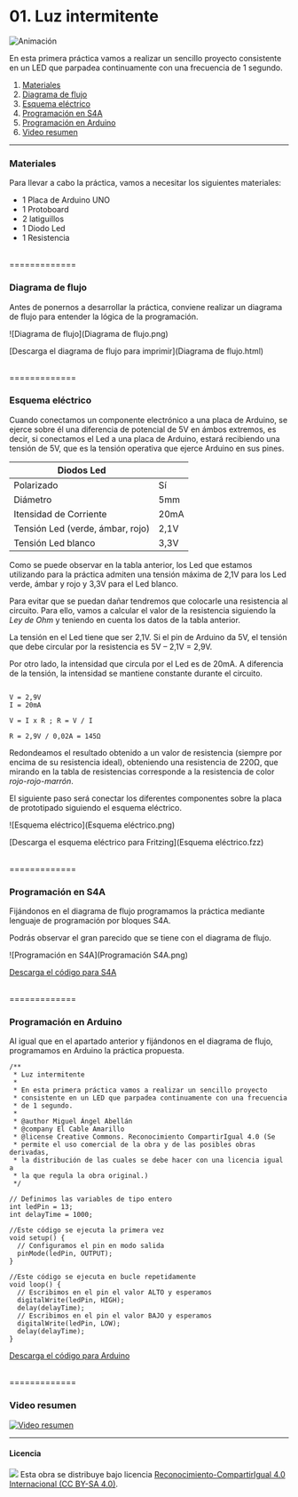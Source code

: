 # 01. Luz intermitente

![Animación](Animación.gif)

En esta primera práctica vamos a realizar un sencillo proyecto consistente en un LED que parpadea continuamente con una frecuencia de 1 segundo.

1.	[Materiales](#materiales)
2.	[Diagrama de flujo](#diagrama-de-flujo)
3.	[Esquema eléctrico](#esquema-eléctrico)
4.	[Programación en S4A](#programación-en-s4a)
5.	[Programación en Arduino](#programación-en-arduino)
6.  [Video resumen](#video-resumen)



***



### Materiales

Para llevar a cabo la práctica, vamos a necesitar los siguientes materiales:
- 1 Placa de Arduino UNO
- 1 Protoboard
- 2 latiguillos
- 1 Diodo Led
- 1 Resistencia



<br />
=============
<br />



### Diagrama de flujo

Antes de ponernos a desarrollar la práctica, conviene realizar un diagrama de flujo para entender la lógica de la programación.

![Diagrama de flujo](Diagrama de flujo.png)

[Descarga el diagrama de flujo para imprimir](Diagrama de flujo.html)



<br />
=============
<br />



### Esquema eléctrico

Cuando conectamos un componente electrónico a una placa de Arduino, se ejerce sobre él una diferencia de potencial de 5V en ámbos extremos, es decir, si conectamos el Led a una placa de Arduino, estará recibiendo una tensión de 5V, que es la tensión operativa que ejerce Arduino en sus pines.

| Diodos Led                       |        |
| -------------------------------- | ------ |
| Polarizado                       | Sí     |
| Diámetro                         | 5mm    |
| Itensidad de Corriente           | 20mA   |
| Tensión Led (verde, ámbar, rojo) | 2,1V   |
| Tensión Led blanco               | 3,3V   |

Como se puede observar en la tabla anterior, los Led que estamos utilizando para la práctica admiten una tensión máxima de 2,1V para los Led verde, ámbar y rojo y 3,3V para el Led blanco. 

Para evitar que se puedan dañar tendremos que colocarle una resistencia al circuito. Para ello, vamos a calcular el valor de la resistencia siguiendo la *Ley de Ohm* y teniendo en cuenta los datos de la tabla anterior.

La tensión en el Led tiene que ser 2,1V. Si el pin de Arduino da 5V, el tensión que debe circular por la resistencia es 5V – 2,1V = 2,9V. 

Por otro lado, la intensidad que circula por el Led es de 20mA. A diferencia de la tensión, la intensidad se mantiene constante durante el circuito.


```

V = 2,9V
I = 20mA

V = I x R ; R = V / I

R = 2,9V / 0,02A = 145Ω 

```

Redondeamos el resultado obtenido a un valor de resistencia (siempre por encima de su resistencia ideal), obteniendo una resistencia de 220Ω, que mirando en la tabla de resistencias corresponde a la resistencia de color *rojo-rojo-marrón*.

El siguiente paso será conectar los diferentes componentes sobre la placa de prototipado siguiendo el esquema eléctrico.

![Esquema eléctrico](Esquema eléctrico.png)

[Descarga el esquema eléctrico para Fritzing](Esquema eléctrico.fzz)



<br />
=============
<br />



### Programación en S4A

Fijándonos en el diagrama de flujo programamos la práctica mediante lenguaje de programación por bloques S4A. 

Podrás observar el gran parecido que se tiene con el diagrama de flujo.

![Programación en S4A](Programación S4A.png)

[Descarga el código para S4A](S4A.sb)



<br />
=============
<br />



### Programación en Arduino

Al igual que en el apartado anterior y fijándonos en el diagrama de flujo, programamos en Arduino la práctica propuesta.

```
/**
 * Luz intermitente
 * 
 * En esta primera práctica vamos a realizar un sencillo proyecto 
 * consistente en un LED que parpadea continuamente con una frecuencia 
 * de 1 segundo.
 * 
 * @author Miguel Ángel Abellán
 * @company El Cable Amarillo
 * @license Creative Commons. Reconocimiento CompartirIgual 4.0 (Se 
 * permite el uso comercial de la obra y de las posibles obras derivadas, 
 * la distribución de las cuales se debe hacer con una licencia igual a 
 * la que regula la obra original.)
 */

// Definimos las variables de tipo entero
int ledPin = 13;
int delayTime = 1000;

//Este código se ejecuta la primera vez
void setup() {
  // Configuramos el pin en modo salida
  pinMode(ledPin, OUTPUT);
}

//Este código se ejecuta en bucle repetidamente
void loop() {
  // Escribimos en el pin el valor ALTO y esperamos
  digitalWrite(ledPin, HIGH);
  delay(delayTime);
  // Escribimos en el pin el valor BAJO y esperamos 
  digitalWrite(ledPin, LOW);
  delay(delayTime);
}
```

[Descarga el código para Arduino](Arduino/Arduino.ino)



<br />
=============
<br />



### Video resumen

[![Video resumen](https://i.ytimg.com/vi_webp/yh4atShl390/maxresdefault.webp)](https://youtu.be/yh4atShl390)



***



#### Licencia

<img src="http://i.creativecommons.org/l/by-sa/4.0/88x31.png" /> Esta obra se distribuye bajo licencia [Reconocimiento-CompartirIgual 4.0 Internacional (CC BY-SA 4.0)](https://creativecommons.org/licenses/by-sa/4.0/deed.es_ES).

